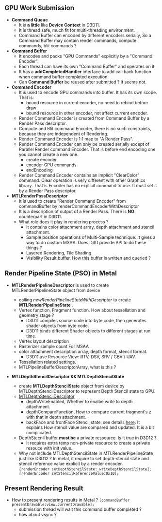 ## GPU Work Submission
- **Command Queue**
  - It is **a little** like **Device Context** in D3D11.
  - It is thread safe, much fit for multi-threading environment.
  - Command Buffer can encoded by different encoders serially, So a Command Buffer may contain render commands, compute commands, blit commands ? 
- **Command Buffer**
  - It encodes and packs "GPU Commands" explicitly by a "Command Encoder".
  - Each thread can have its own "Command Buffer" and operates on it.
  - It has a **addCompletedHandler** interface to add call back function when command buffer completed execution.
  - Can **Command Buffer** be reused after submitted ? It seems not.
- **Command Encoder**
  - It is used to encode GPU commands into buffer. It has its own scope. That is:
    - bound resource in current encoder, no need to rebind before draw
    - bound resource in other encoder, not affect current encoder.
  - Render Command Encoder is created from Command Buffer by a Render Pass descriptor.
  - Compute and Blit command Encoder, there is no such constraints, because they are independent of Rendering.
  - Render Command Encoder is 1:1 map to "A Render Pass". 
  - Render Command Encoder can only be created serially except of Parallel Render command Encoder. That is before end encoding one you cannot create a new one.
    - create encoder
    - encoder GPU commands
    - endEncoding
  - Render Command Encoder contains an implicit "ClearColor" command. Clear operation is very different with other Graphics library. That is Encoder has no explicit command to use. It must set it by a Render Pass descriptor.
- **MTLRenderPassDescriptor**
  - It is used to create "Render Command Encoder" from commandBuffer by renderCommandEncoderWithDescriptor
  - It is a description of output of a Render Pass. There is **NO** counterpart in D3D11.
  - What role does it play in rendering process ?
    - It contains color attachment array, depth attachment and stencil attachment. 
    - Sample position operations of Multi-Sample technique. It gives a way to do custom MSAA. Does D3D provide API to do these things ? 
    - Layered Rendering, Tile Shading 
    - Visibility Result buffer. How this buffer is written and queried ?
## Render Pipeline State (PSO) in Metal
- **MTLRenderPipelineDescriptor** is used to create MTLRenderPipelineState object from device
  - calling *newRenderPipelineStateWithDescriptor* to create **MTLRenderPipelineState** .
  - Vertex function, Fragment function. How about tessellation and geometry stage ?
      - D3D11 compiles source code into byte code, then generates shader objects from byte code.
      - D3D11 binds different Shader objects to  different stages at run time.
  - Vertex layout description
  - Rasterizer sample count For MSAA
  - color attachment description array, depth format, stencil format. 
    - D3D11 use Resource View: RTV, DSV, SRV / CBV / UAV.
  - Tessellation related settings.
  - MTLPipelineBufferDescriptorArray, what is this ?

- **MTLDepthStencilDescriptor && MTLDepthStencilState** 
  - create **MTLDepthStencilState** object from device by MTLDepthStencilDescriptor to represent Depth Stencil state to GPU.
  - [MTLDepthStencilDescriptor](https://developer.apple.com/documentation/metal/mtldepthstencildescriptor?language=objc)
    - depthWriteEnabled, Whether to enalbe write to depth attachment.
    - depthCompareFunction, How to compare current fragment's z with that in depth attachment.
    - backFace and frontFace Stencil state. see details [here](https://developer.apple.com/documentation/metal/mtlstencildescriptor?language=objc). It explains How stencil value are compared and updated. It is a bit complicated.
  - DepthStecnil buffer **must be** a private ressource. Is it true in D3D12 ?  
    - It requires extra temp non-private resource to create a private resouce with init value.
  -  Why not include MTLDepthStencilState in MTLRenderPipelineState just like D3D12 ?  In metal, it require to set           depth-stencil state and stencil reference value explicit by a render encoder.  
  `[renderEncoder setDepthStencilState:_writeDepthStencilState]; [renderEncoder setStencilReferenceValue:0x10];`

## Present Rendering Result
- How to present rendering results in Metal ? `[commandBuffer presentDrawable:view.currentDrawable];`
  - submission thread will wait this command buffer completed ?
  - how about vsync ?

